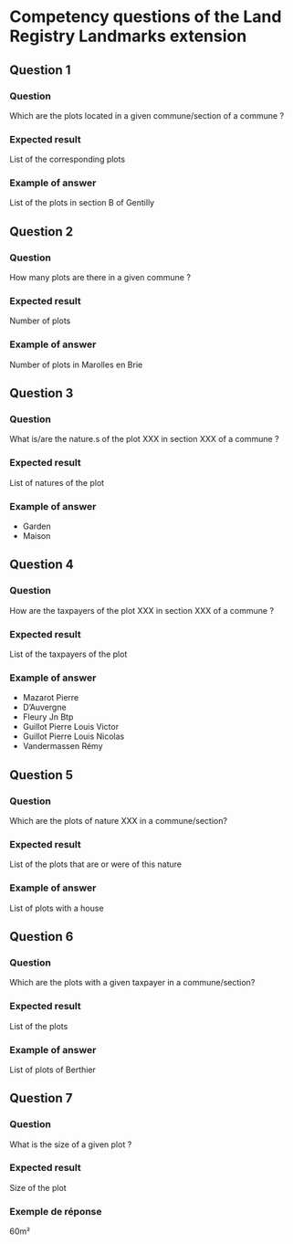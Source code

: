 # Competency questions of the Land Registry Landmarks extension

## Question 1
### Question
Which are the plots located in a given commune/section of a commune ?
### Expected result
List of the corresponding plots
### Example of answer
List of the plots in section B of Gentilly

## Question 2
### Question
How many plots are there in a given commune ?
### Expected result
Number of plots
### Example of answer
Number of plots in Marolles en Brie

## Question 3
### Question
What is/are the nature.s of the plot XXX in section XXX of a commune ?
### Expected result
List of natures of the plot
### Example of answer
- Garden
- Maison

## Question 4
### Question
How are the taxpayers of the plot XXX in section XXX of a commune ?
### Expected result
List of the taxpayers of the plot
### Example of answer
* Mazarot Pierre
* D’Auvergne
* Fleury Jn Btp
* Guillot Pierre Louis Victor
* Guillot Pierre Louis Nicolas
* Vandermassen Rémy

## Question 5
### Question
Which are the plots of nature XXX in a commune/section?
### Expected result
List of the plots that are or were of this nature
### Example of answer
List of plots with a house

## Question 6
### Question
Which are the plots with a given taxpayer in a commune/section?
### Expected result
List of the plots
### Example of answer
List of plots of Berthier

## Question 7
### Question
What is the size of a given plot ?
### Expected result
Size of the plot
### Exemple de réponse
60m²

